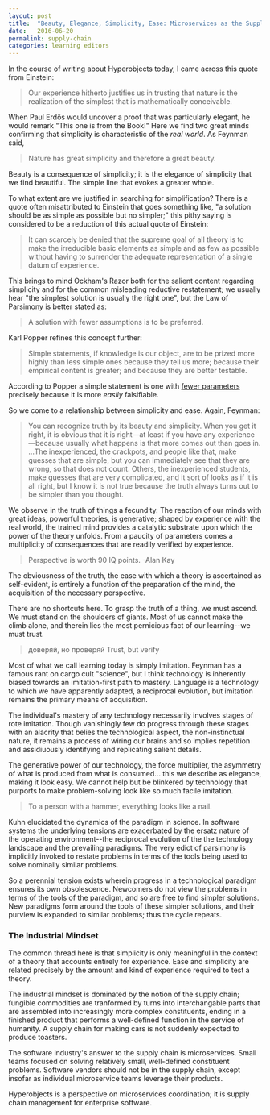 ```yaml
---
layout: post
title:  "Beauty, Elegance, Simplicity, Ease: Microservices as the Supply Chain"
date:   2016-06-20
permalink: supply-chain
categories: learning editors
---
```


In the course of writing about Hyperobjects today, I came across this quote from Einstein:

> Our experience hitherto justifies us in trusting that nature is the
> realization of the simplest that is mathematically conceivable.

When Paul Erdős would uncover a proof that was particularly elegant, he would
remark "This one is from the Book!" Here we find two great minds confirming that
simplicity is characteristic of the *real world*. As Feynman said,

> Nature has great simplicity and therefore a great beauty.

Beauty is a consequence of simplicity; it is the elegance of simplicity that we
find beautiful. The simple line that evokes a greater whole.

To what extent are we justified in searching for simplification? There is a
quote often misattributed to Einstein that goes something like, "a solution
should be as simple as possible but no simpler;" this pithy saying is considered
to be a reduction of this actual quote of Einstein:

> It can scarcely be denied that the supreme goal of all theory is to make the
> irreducible basic elements as simple and as few as possible without having to
> surrender the adequate representation of a single datum of experience.

This brings to mind Ockham's Razor both for the salient content regarding
simplicity and for the common misleading reductive restatement; we usually hear
"the simplest solution is usually the right one", but the Law of Parsimony is
better stated as:

> A solution with fewer assumptions is to be preferred.

Karl Popper refines this concept further:

> Simple statements, if knowledge is our object, are to be prized more highly
> than less simple ones because they tell us more; because their empirical
> content is greater; and because they are better testable.

According to Popper a simple statement is one with
[fewer parameters](http://www.iep.utm.edu/simplici/) precisely because it is
more _easily_ falsifiable.

So we come to a relationship between simplicity and ease. Again, Feynman:

>You can recognize truth by its beauty and simplicity. When you get it right, it
>is obvious that it is right—at least if you have any experience—because usually
>what happens is that more comes out than goes in. ...The inexperienced, the
>crackpots, and people like that, make guesses that are simple, but you can
>immediately see that they are wrong, so that does not count. Others, the
>inexperienced students, make guesses that are very complicated, and it sort of
>looks as if it is all right, but I know it is not true because the truth always
>turns out to be simpler than you thought.

We observe in the truth of things a fecundity. The reaction of our minds with
great ideas, powerful theories, is generative; shaped by experience with the
real world, the trained mind provides a catalytic substrate upon which the power
of the theory unfolds. From a paucity of parameters comes a multiplicity of
consequences that are readily verified by experience.

> Perspective is worth 90 IQ points. -Alan Kay

The obviousness of the truth, the ease with which a theory is ascertained as
self-evident, is entirely a function of the preparation of the mind, the
acquisition of the necessary perspective.

There are no shortcuts here. To grasp the truth of a thing, we must ascend. We
must stand on the shoulders of giants. Most of us cannot make the climb alone,
and therein lies the most pernicious fact of our learning--we must trust.

> доверяй, но проверяй
> Trust, but verify

Most of what we call learning today is simply imitation. Feynman has a famous
rant on cargo cult "science", but I think technology is inherently biased
towards an imitation-first path to mastery. Language is a technology to which we
have apparently adapted, a reciprocal evolution, but imitation remains the
primary means of acquisition.

The individual's mastery of any technology necessarily involves stages of rote
imitation. Though vanishingly few do progress through these stages with an
alacrity that belies the technological aspect, the non-instinctual nature, it
remains a process of wiring our brains and so implies repetition and
assidiuously identifying and replicating salient details.

The generative power of our technology, the force multiplier, the asymmetry of
what is produced from what is consumed... this we describe as elegance, making
it look easy. We cannot help but be blinkered by technology that purports to
make problem-solving look like so much facile imitation.

> To a person with a hammer, everything looks like a nail.

Kuhn elucidated the dynamics of the paradigm in science. In software systems the
underlying tensions are exacerbated by the ersatz nature of the operating
environment--the reciprocal evolution of the the technology landscape and the
prevailing paradigms. The very edict of parsimony is implicitly invoked to
restate problems in terms of the tools being used to solve nominally similar
problems.

So a perennial tension exists wherein progress in a technological paradigm
ensures its own obsolescence. Newcomers do not view the problems in terms of the
tools of the paradigm, and so are free to find simpler solutions. New paradigms
form around the tools of these simpler solutions, and their purview is expanded
to similar problems; thus the cycle repeats.

### The Industrial Mindset

The common thread here is that simplicity is only meaningful in the context of
a theory that accounts entirely for experience. Ease and simplicity are related
precisely by the amount and kind of experience required to test a theory.

The industrial mindset is dominated by the notion of the supply chain; fungible
commodities are tranformed by turns into interchangable parts that are assembled
into increasingly more complex constituents, ending in a finished product that
performs a well-defined function in the service of humanity. A supply chain for
making cars is not suddenly expected to produce toasters.

The software industry's answer to the supply chain is microservices. Small teams
focused on solving relatively small, well-defined constituent problems. Software
vendors should not be in the supply chain, except insofar as individual
microservice teams leverage their products.

Hyperobjects is a perspective on microservices coordination; it is supply chain
management for enterprise software.

